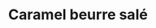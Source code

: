 ---
uuid: f2beae55-4408-4062-b282-b91368dec205
title: Caramel beurre salé
draft: true
description: Pour mettre sur un dessert par exemple. Consistence un peu élastique.
layout: recettes
type: dessert
categories:
  - Sauce
regime:
  - vegetarien
  - sans-gluten
cuisson: Oui
temperature: Froid
plate: 100
check: Oui
checkAlwaysOk: true
ingredients:
  lof: []
preparation: t
publishDate: 2024-03-08T11:58:12.445Z
---